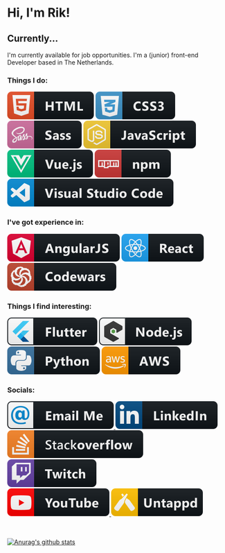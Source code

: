 # Hi, I'm Rik!

## Currently...

I'm currently available for job opportunities. I'm a (junior) front-end Developer based in The Netherlands.

### Things I do:

<div>
    <span>
        <img src="https://raw.githubusercontent.com/RikLamers/RikLamers/master/svg/dev/languages/html.svg" alt="HTML5" />
    </span>
    <span>
        <img src="https://raw.githubusercontent.com/RikLamers/RikLamers/master/svg/dev/languages/css3.svg" alt="CSS3" />
    </span>
</div>

<div>
    <span>
        <img src="https://raw.githubusercontent.com/RikLamers/RikLamers/master/svg/dev/languages/sass.svg" alt="SASS" />
    </span>
    </span>
        <img src="https://raw.githubusercontent.com/RikLamers/RikLamers/master/svg/dev/languages/js.svg" alt="JS" />
    </span>
</div>

<div>
    <span>
        <img src="https://raw.githubusercontent.com/RikLamers/RikLamers/master/svg/dev/frameworks/vue.svg" alt="Vue" />
    </span>
    <span>
        <img src="https://raw.githubusercontent.com/RikLamers/RikLamers/master/svg/dev/services/npm.svg" alt="NPM" />
    </span>
</div>

<div>
    <span>
        <img src="https://raw.githubusercontent.com/RikLamers/RikLamers/master/svg/dev/tools/visualstudio_code.svg" alt="VS Code" />
    </span>
</div>


### I've got experience in:

<div>
    <span>
        <img src="https://raw.githubusercontent.com/RikLamers/RikLamers/master/svg/dev/frameworks/angular.svg" alt="Angular" />
    </span>
    <span>
        <img src="https://raw.githubusercontent.com/RikLamers/RikLamers/master/svg/dev/frameworks/react.svg" alt="React" />
    </span>
</div>

<div>
    <span>
        <img src="https://raw.githubusercontent.com/RikLamers/RikLamers/master/svg/dev/services/codewars.svg" alt="Codewars" />
    </span>
</div>


### Things I find interesting:

<div>
    <span>
        <img src="https://raw.githubusercontent.com/RikLamers/RikLamers/master/svg/dev/frameworks/flutter.svg" alt="Flutter" />
    </span>
    <span>
        <img src="https://raw.githubusercontent.com/RikLamers/RikLamers/master/svg/dev/frameworks/nodejs_larger.svg" alt="Node.js" />
    </span>
</div>

<div>
    <span>
        <img src="https://raw.githubusercontent.com/RikLamers/RikLamers/master/svg/dev/languages/python.svg" alt="Python" />
    </span>
    <span>
        <img src="https://raw.githubusercontent.com/RikLamers/RikLamers/master/svg/dev/services/aws.svg" alt="AWS" />
    </span>
</div>


### Socials:

<div>
    <a href="#" target="_blank">
        <img src="https://raw.githubusercontent.com/RikLamers/RikLamers/master/svg/social/email_me.svg" alt="e-mail" />
    </a>
    <a href="https://www.linkedin.com/in/rik-lamers-9332a8a9/" target="_blank">
        <img src="https://raw.githubusercontent.com/RikLamers/RikLamers/master/svg/social/linkedin.svg" alt="LinkedIn" />
    </a>
</div>

<div>
    <a href="#" target="_blank">
        <img src="https://raw.githubusercontent.com/RikLamers/RikLamers/master/svg/social/stackoverflow.svg" alt="StackOverflow" />
    </a>
    <a href="#" target="_blank">
        <img src="https://raw.githubusercontent.com/RikLamers/RikLamers/master/svg/streaming/twitch.svg" alt="Twitch" />
    </a>
</div>

<div>
    <a href="#" target="_blank">
        <img src="https://raw.githubusercontent.com/RikLamers/RikLamers/master/svg/streaming/youtube.svg" alt="YouTube" />
    </a>
    <a href="#" target="_blank">
        <img src="https://raw.githubusercontent.com/RikLamers/RikLamers/master/svg/social/untappd.svg" alt="untappd" />
    </a>
</div>

<br />
<br />

<!-- Follow my blogposts on dev.to:
<a href="#" target="_blank">
    <img src="https://raw.githubusercontent.com/RikLamers/RikLamers/master/svg/blogs/devto.svg" alt="ddev.to" />
</a> -->

[![Anurag's github stats](https://github-readme-stats.vercel.app/api?username=RikLamers)](https://github.com/anuraghazra/github-readme-stats)

<!--
**RikLamers/RikLamers** is a ✨ _special_ ✨ repository because its `README.md` (this file) appears on your GitHub profile.

Here are some ideas to get you started:

- 🔭 I’m currently working on ...
- 🌱 I’m currently learning ...
- 👯 I’m looking to collaborate on ...
- 🤔 I’m looking for help with ...
- 💬 Ask me about ...
- 📫 How to reach me: ...
- 😄 Pronouns: ...
- ⚡ Fun fact: ...
-->
